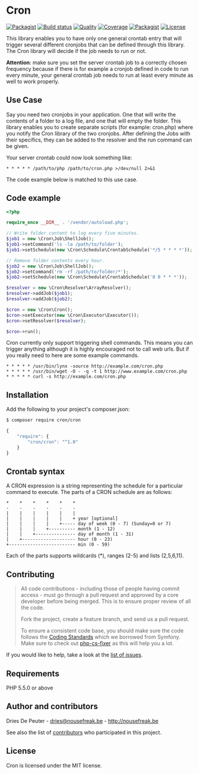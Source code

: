 Cron
====
 [![Packagist](https://img.shields.io/packagist/v/cron/cron.svg?style=flat-square)](https://packagist.org/packages/cron/cron)
 [![Build status](https://img.shields.io/github/actions/workflow/status/cron/cron/ci.yml?style=flat-square)](https://github.com/cron/cron/actions/workflows/ci.yml)
 [![Quality](https://img.shields.io/scrutinizer/g/Cron/Cron.svg?style=flat-square)](https://scrutinizer-ci.com/g/Cron/Cron)
 [![Coverage](https://img.shields.io/scrutinizer/coverage/g/Cron/Cron.svg?style=flat-square)](https://scrutinizer-ci.com/g/Cron/Cron)
 [![Packagist](https://img.shields.io/packagist/dt/Cron/Cron.svg?style=flat-square)](https://packagist.org/packages/cron/cron)
 [![License](https://img.shields.io/badge/license-MIT-blue.svg?style=flat-square)](LICENSE)

This library enables you to have only one general crontab entry that will trigger several different cronjobs that can be
defined through this library. The Cron library will decide if the job needs to run or not.

**Attention**: make sure you set the server crontab job to a correctly chosen frequency because if there is for example
a cronjob defined in code to run every minute, your general crontab job needs to run at least every minute as well to
work properly.

Use Case
--------

Say you need two cronjobs in your application. One that will write the contents of a folder to a log file, and one that
will empty the folder. This library enables you to create separate scripts (for example: cron.php) where you notify
the Cron library of the two cronjobs. After defining the Jobs with their specifics, they can be added to the resolver and
the run command can be given.

Your server crontab could now look something like:
```
* * * * * /path/to/php /path/to/cron.php >/dev/null 2>&1
```

The code example below is matched to this use case.

Code example
------------

```php
<?php

require_once __DIR__ . '/vendor/autoload.php';

// Write folder content to log every five minutes.
$job1 = new \Cron\Job\ShellJob();
$job1->setCommand('ls -la /path/to/folder');
$job1->setSchedule(new \Cron\Schedule\CrontabSchedule('*/5 * * * *'));

// Remove folder contents every hour.
$job2 = new \Cron\Job\ShellJob();
$job2->setCommand('rm -rf /path/to/folder/*');
$job2->setSchedule(new \Cron\Schedule\CrontabSchedule('0 0 * * *'));

$resolver = new \Cron\Resolver\ArrayResolver();
$resolver->addJob($job1);
$resolver->addJob($job2);

$cron = new \Cron\Cron();
$cron->setExecutor(new \Cron\Executor\Executor());
$cron->setResolver($resolver);

$cron->run();
```

Cron currently only support triggering shell commands. This means you can trigger anything although it is highly encouraged
not to call web urls. But if you really need to here are some example commands.

```
* * * * * /usr/bin/lynx -source http://example.com/cron.php
* * * * * /usr/bin/wget -O - -q -t 1 http://www.example.com/cron.php
* * * * * curl -s http://example.com/cron.php
```

Installation
------------

Add the following to your project's composer.json:

```bash
$ composer require cron/cron
```

```javascript
{
    "require": {
        "cron/cron": "^1.0"
    }
}
```

Crontab syntax
--------------

A CRON expression is a string representing the schedule for a particular command to execute.  The parts of a CRON schedule are as follows:

    *    *    *    *    *    *
    -    -    -    -    -    -
    |    |    |    |    |    |
    |    |    |    |    |    + year [optional]
    |    |    |    |    +----- day of week (0 - 7) (Sunday=0 or 7)
    |    |    |    +---------- month (1 - 12)
    |    |    +--------------- day of month (1 - 31)
    |    +-------------------- hour (0 - 23)
    +------------------------- min (0 - 59)

Each of the parts supports wildcards (*), ranges (2-5) and lists (2,5,6,11).

Contributing
------------

> All code contributions - including those of people having commit access - must
> go through a pull request and approved by a core developer before being
> merged. This is to ensure proper review of all the code.
>
> Fork the project, create a feature branch, and send us a pull request.
>
> To ensure a consistent code base, you should make sure the code follows
> the [Coding Standards](http://symfony.com/doc/2.0/contributing/code/standards.html)
> which we borrowed from Symfony.
> Make sure to check out [php-cs-fixer](https://github.com/fabpot/PHP-CS-Fixer) as this will help you a lot.

If you would like to help, take a look at the [list of issues](http://github.com/NoUseFreak/Cron/issues).

Requirements
------------

PHP 5.5.0 or above

Author and contributors
-----------------------

Dries De Peuter - <dries@nousefreak.be> - <http://nousefreak.be>

See also the list of [contributors](https://github.com/NoUseFreak/Cron/contributors) who participated in this project.

License
-------

Cron is licensed under the MIT license.
